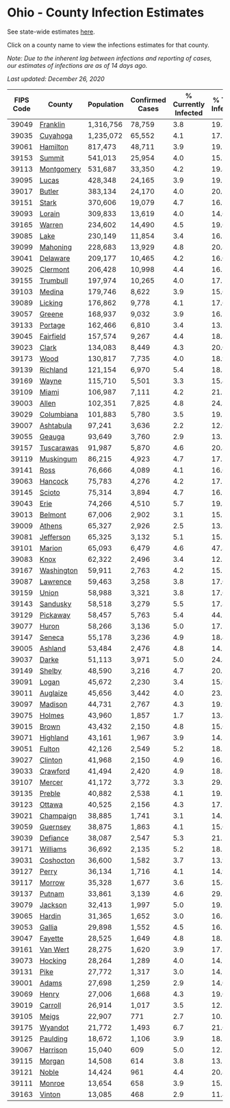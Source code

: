 # Ohio - County Infection Estimates

See state-wide estimates [here](/infections/us-oh).

Click on a county name to view the infections estimates for that county.

*Note: Due to the inherent lag between infections and reporting of cases, our estimates of infections are as of 14 days ago.*

*Last updated: December 26, 2020*

|   FIPS Code |                   County |   Population |   Confirmed Cases |   % Currently Infected |   % Total Infected |
|-------------|--------------------------|--------------|-------------------|------------------------|--------------------|
|       39049 |     [Franklin](franklin) |    1,316,756 |            78,759 |                    3.8 |               19.8 |
|       39035 |     [Cuyahoga](cuyahoga) |    1,235,072 |            65,552 |                    4.1 |               17.7 |
|       39061 |     [Hamilton](hamilton) |      817,473 |            48,711 |                    3.9 |               19.5 |
|       39153 |         [Summit](summit) |      541,013 |            25,954 |                    4.0 |               15.7 |
|       39113 | [Montgomery](montgomery) |      531,687 |            33,350 |                    4.2 |               19.8 |
|       39095 |           [Lucas](lucas) |      428,348 |            24,165 |                    3.9 |               19.2 |
|       39017 |         [Butler](butler) |      383,134 |            24,170 |                    4.0 |               20.1 |
|       39151 |           [Stark](stark) |      370,606 |            19,079 |                    4.7 |               16.7 |
|       39093 |         [Lorain](lorain) |      309,833 |            13,619 |                    4.0 |               14.6 |
|       39165 |         [Warren](warren) |      234,602 |            14,490 |                    4.5 |               19.6 |
|       39085 |             [Lake](lake) |      230,149 |            11,854 |                    3.4 |               16.5 |
|       39099 |     [Mahoning](mahoning) |      228,683 |            13,929 |                    4.8 |               20.8 |
|       39041 |     [Delaware](delaware) |      209,177 |            10,465 |                    4.2 |               16.0 |
|       39025 |     [Clermont](clermont) |      206,428 |            10,998 |                    4.4 |               16.7 |
|       39155 |     [Trumbull](trumbull) |      197,974 |            10,265 |                    4.0 |               17.1 |
|       39103 |         [Medina](medina) |      179,746 |             8,622 |                    3.9 |               15.6 |
|       39089 |       [Licking](licking) |      176,862 |             9,778 |                    4.1 |               17.6 |
|       39057 |         [Greene](greene) |      168,937 |             9,032 |                    3.9 |               16.7 |
|       39133 |       [Portage](portage) |      162,466 |             6,810 |                    3.4 |               13.7 |
|       39045 |   [Fairfield](fairfield) |      157,574 |             9,267 |                    4.4 |               18.8 |
|       39023 |           [Clark](clark) |      134,083 |             8,449 |                    4.3 |               20.0 |
|       39173 |             [Wood](wood) |      130,817 |             7,735 |                    4.0 |               18.9 |
|       39139 |     [Richland](richland) |      121,154 |             6,970 |                    5.4 |               18.3 |
|       39169 |           [Wayne](wayne) |      115,710 |             5,501 |                    3.3 |               15.4 |
|       39109 |           [Miami](miami) |      106,987 |             7,111 |                    4.2 |               21.5 |
|       39003 |           [Allen](allen) |      102,351 |             7,825 |                    4.8 |               24.3 |
|       39029 | [Columbiana](columbiana) |      101,883 |             5,780 |                    3.5 |               19.5 |
|       39007 |   [Ashtabula](ashtabula) |       97,241 |             3,636 |                    2.2 |               12.6 |
|       39055 |         [Geauga](geauga) |       93,649 |             3,760 |                    2.9 |               13.5 |
|       39157 | [Tuscarawas](tuscarawas) |       91,987 |             5,870 |                    4.6 |               20.8 |
|       39119 |   [Muskingum](muskingum) |       86,215 |             4,923 |                    4.7 |               17.7 |
|       39141 |             [Ross](ross) |       76,666 |             4,089 |                    4.1 |               16.6 |
|       39063 |       [Hancock](hancock) |       75,783 |             4,276 |                    4.2 |               17.7 |
|       39145 |         [Scioto](scioto) |       75,314 |             3,894 |                    4.7 |               16.2 |
|       39043 |             [Erie](erie) |       74,266 |             4,510 |                    5.7 |               19.3 |
|       39013 |       [Belmont](belmont) |       67,006 |             2,902 |                    3.1 |               15.1 |
|       39009 |         [Athens](athens) |       65,327 |             2,926 |                    2.5 |               13.8 |
|       39081 |   [Jefferson](jefferson) |       65,325 |             3,132 |                    5.1 |               15.3 |
|       39101 |         [Marion](marion) |       65,093 |             6,479 |                    4.6 |               47.8 |
|       39083 |             [Knox](knox) |       62,322 |             2,496 |                    3.4 |               12.7 |
|       39167 | [Washington](washington) |       59,911 |             2,763 |                    4.2 |               15.1 |
|       39087 |     [Lawrence](lawrence) |       59,463 |             3,258 |                    3.8 |               17.0 |
|       39159 |           [Union](union) |       58,988 |             3,321 |                    3.8 |               17.6 |
|       39143 |     [Sandusky](sandusky) |       58,518 |             3,279 |                    5.5 |               17.8 |
|       39129 |     [Pickaway](pickaway) |       58,457 |             5,763 |                    5.4 |               44.2 |
|       39077 |           [Huron](huron) |       58,266 |             3,136 |                    5.0 |               17.1 |
|       39147 |         [Seneca](seneca) |       55,178 |             3,236 |                    4.9 |               18.4 |
|       39005 |       [Ashland](ashland) |       53,484 |             2,476 |                    4.8 |               14.5 |
|       39037 |           [Darke](darke) |       51,113 |             3,971 |                    5.0 |               24.8 |
|       39149 |         [Shelby](shelby) |       48,590 |             3,216 |                    4.7 |               20.5 |
|       39091 |           [Logan](logan) |       45,672 |             2,230 |                    3.4 |               15.6 |
|       39011 |     [Auglaize](auglaize) |       45,656 |             3,442 |                    4.0 |               23.5 |
|       39097 |       [Madison](madison) |       44,731 |             2,767 |                    4.3 |               19.9 |
|       39075 |         [Holmes](holmes) |       43,960 |             1,857 |                    1.7 |               13.4 |
|       39015 |           [Brown](brown) |       43,432 |             2,150 |                    4.8 |               15.6 |
|       39071 |     [Highland](highland) |       43,161 |             1,967 |                    3.9 |               14.3 |
|       39051 |         [Fulton](fulton) |       42,126 |             2,549 |                    5.2 |               18.7 |
|       39027 |       [Clinton](clinton) |       41,968 |             2,150 |                    4.9 |               16.3 |
|       39033 |     [Crawford](crawford) |       41,494 |             2,420 |                    4.9 |               18.8 |
|       39107 |         [Mercer](mercer) |       41,172 |             3,772 |                    3.3 |               29.2 |
|       39135 |         [Preble](preble) |       40,882 |             2,538 |                    4.1 |               19.7 |
|       39123 |         [Ottawa](ottawa) |       40,525 |             2,156 |                    4.3 |               17.2 |
|       39021 |   [Champaign](champaign) |       38,885 |             1,741 |                    3.1 |               14.1 |
|       39059 |     [Guernsey](guernsey) |       38,875 |             1,863 |                    4.1 |               15.0 |
|       39039 |     [Defiance](defiance) |       38,087 |             2,547 |                    5.3 |               21.1 |
|       39171 |     [Williams](williams) |       36,692 |             2,135 |                    5.2 |               18.5 |
|       39031 |   [Coshocton](coshocton) |       36,600 |             1,582 |                    3.7 |               13.9 |
|       39127 |           [Perry](perry) |       36,134 |             1,716 |                    4.1 |               14.9 |
|       39117 |         [Morrow](morrow) |       35,328 |             1,677 |                    3.6 |               15.4 |
|       39137 |         [Putnam](putnam) |       33,861 |             3,139 |                    4.6 |               29.2 |
|       39079 |       [Jackson](jackson) |       32,413 |             1,997 |                    5.0 |               19.2 |
|       39065 |         [Hardin](hardin) |       31,365 |             1,652 |                    3.0 |               16.8 |
|       39053 |         [Gallia](gallia) |       29,898 |             1,552 |                    4.5 |               16.2 |
|       39047 |       [Fayette](fayette) |       28,525 |             1,649 |                    4.8 |               18.1 |
|       39161 |     [Van Wert](van-wert) |       28,275 |             1,620 |                    3.9 |               17.7 |
|       39073 |       [Hocking](hocking) |       28,264 |             1,289 |                    4.0 |               14.7 |
|       39131 |             [Pike](pike) |       27,772 |             1,317 |                    3.0 |               14.7 |
|       39001 |           [Adams](adams) |       27,698 |             1,259 |                    2.9 |               14.0 |
|       39069 |           [Henry](henry) |       27,006 |             1,668 |                    4.3 |               19.0 |
|       39019 |       [Carroll](carroll) |       26,914 |             1,017 |                    3.5 |               12.2 |
|       39105 |           [Meigs](meigs) |       22,907 |               771 |                    2.7 |               10.5 |
|       39175 |       [Wyandot](wyandot) |       21,772 |             1,493 |                    6.7 |               21.6 |
|       39125 |     [Paulding](paulding) |       18,672 |             1,106 |                    3.9 |               18.7 |
|       39067 |     [Harrison](harrison) |       15,040 |               609 |                    5.0 |               12.7 |
|       39115 |         [Morgan](morgan) |       14,508 |               614 |                    3.8 |               13.5 |
|       39121 |           [Noble](noble) |       14,424 |               961 |                    4.4 |               20.8 |
|       39111 |         [Monroe](monroe) |       13,654 |               658 |                    3.9 |               15.5 |
|       39163 |         [Vinton](vinton) |       13,085 |               468 |                    2.9 |               11.4 |